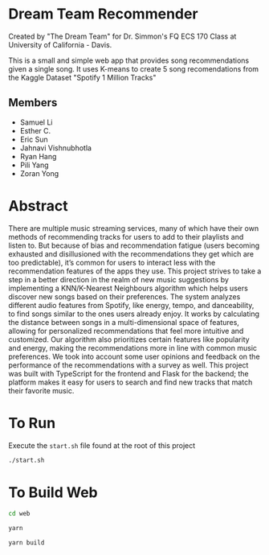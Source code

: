 # Dream Team Recommender
Created by "The Dream Team" for Dr. Simmon's FQ ECS 170 Class at University of California - Davis.

This is a small and simple web app that provides song recommendations given a single song. It uses K-means to create 5 song recomendations from the Kaggle Dataset "Spotify 1 Million Tracks"

## Members
- Samuel Li
- Esther C.
- Eric Sun
- Jahnavi Vishnubhotla
- Ryan Hang
- Pili Yang
- Zoran Yong

# Abstract

There are multiple music streaming services, many of which have their own methods of recommending tracks for users to add to their playlists and listen to. But because of bias and recommendation fatigue (users becoming exhausted and disillusioned with the recommendations they get which are too predictable), it’s common for users to interact less with the recommendation features of the apps they use. This project strives to take a step in a better direction in the realm of new music suggestions by implementing a KNN/K-Nearest Neighbours algorithm which helps users discover new songs based on their preferences. The system analyzes different audio features from Spotify, like energy, tempo, and danceability, to find songs similar to the ones users already enjoy.  It works by calculating the distance between songs in a multi-dimensional space of features, allowing for personalized recommendations that feel more intuitive and customized. Our algorithm also prioritizes certain features like popularity and energy, making the recommendations more in line with common music preferences. We took into account some user opinions and feedback on the performance of the recommendations with a survey as well. This project was built with TypeScript for the frontend and Flask for the backend; the platform makes it easy for users to search and find new tracks that match their favorite music.

# To Run
Execute the `start.sh` file found at the root of this project

```sh
./start.sh
```

# To Build Web
```sh
cd web

yarn

yarn build
```